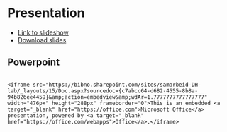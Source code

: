 # Presentation

* [Link to slideshow](https://ingerid.github.io/DHNB2024-workshop/slideshow.html#/)
* [Download slides](./slideshow.html)

## Powerpoint

```{raw} html

<iframe src="https://bibno.sharepoint.com/sites/samarbeid-DH-lab/_layouts/15/Doc.aspx?sourcedoc={c7abcc64-d682-4555-8b8a-94b826ee4459}&amp;action=embedview&amp;wdAr=1.7777777777777777" width="476px" height="288px" frameborder="0">This is an embedded <a target="_blank" href="https://office.com">Microsoft Office</a> presentation, powered by <a target="_blank" href="https://office.com/webapps">Office</a>.</iframe>
```
